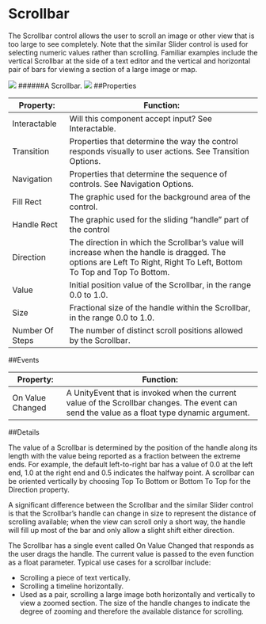 # Scrollbar

The Scrollbar control allows the user to scroll an image or other view that is too large to see completely. Note that the similar Slider control is used for selecting numeric values rather than scrolling. Familiar examples include the vertical Scrollbar at the side of a text editor and the vertical and horizontal pair of bars for viewing a section of a large image or map.

![](file:///C:/Program%20Files/Unity/Editor/Data/Documentation/en/uploads/Main/UI_ScrollbarExample.png)
######A Scrollbar.
![](file:///C:/Program%20Files/Unity/Editor/Data/Documentation/en/uploads/Main/UI_ScrollBarInspector.png)
##Properties

| Property:	 | Function: |
| -- | -- |
| Interactable	 | Will this component accept input? See Interactable. |
| Transition	 | Properties that determine the way the control responds visually to user actions. See Transition Options. |
| Navigation	 | Properties that determine the sequence of controls. See Navigation Options. |
| Fill Rect	 | The graphic used for the background area of the control. |
| Handle Rect	 | The graphic used for the sliding “handle” part of the control |
| Direction	 | The direction in which the Scrollbar’s value will increase when the handle is dragged. The options are Left To Right, Right To Left, Bottom To Top and Top To Bottom. |
| Value	 | Initial position value of the Scrollbar, in the range 0.0 to 1.0. |
| Size	 | Fractional size of the handle within the Scrollbar, in the range 0.0 to 1.0. |
| Number Of Steps	 | The number of distinct scroll positions allowed by the Scrollbar. |
##Events

| Property:	 | Function: |
| -- | -- |
| On Value Changed	 | A UnityEvent that is invoked when the current value of the Scrollbar changes. The event can send the value as a float type dynamic argument. |
##Details

The value of a Scrollbar is determined by the position of the handle along its length with the value being reported as a fraction between the extreme ends. For example, the default left-to-right bar has a value of 0.0 at the left end, 1.0 at the right end and 0.5 indicates the halfway point. A scrollbar can be oriented vertically by choosing Top To Bottom or Bottom To Top for the Direction property.

A significant difference between the Scrollbar and the similar Slider control is that the Scrollbar’s handle can change in size to represent the distance of scrolling available; when the view can scroll only a short way, the handle will fill up most of the bar and only allow a slight shift either direction.

The Scrollbar has a single event called On Value Changed that responds as the user drags the handle. The current value is passed to the even function as a float parameter. Typical use cases for a scrollbar include:

* Scrolling a piece of text vertically.
* Scrolling a timeline horizontally.
* Used as a pair, scrolling a large image both horizontally and vertically to view a zoomed section. The size of the handle changes to indicate the degree of zooming and therefore the available distance for scrolling.
